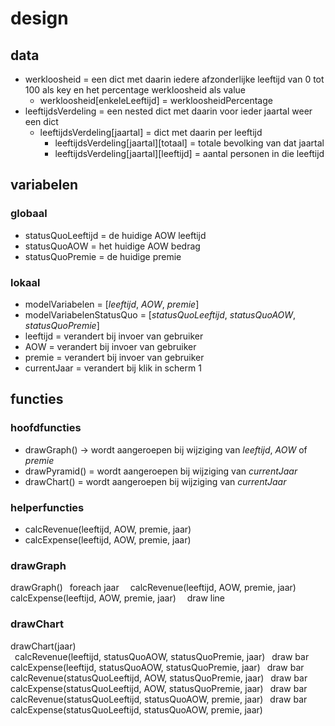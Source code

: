 # design
## data
- werkloosheid = een dict met daarin iedere afzonderlijke leeftijd van 0 tot 100 als key en het percentage werkloosheid als value
  - werkloosheid[enkeleLeeftijd] = werkloosheidPercentage
- leeftijdsVerdeling = een nested dict met daarin voor ieder jaartal weer een dict
  - leeftijdsVerdeling[jaartal] = dict met daarin per leeftijd
    - leeftijdsVerdeling[jaartal][totaal] = totale bevolking van dat jaartal
    - leeftijdsVerdeling[jaartal][leeftijd] = aantal personen in die leeftijd

## variabelen
### globaal
- statusQuoLeeftijd = de huidige AOW leeftijd
- statusQuoAOW = het huidige AOW bedrag
- statusQuoPremie = de huidige premie

### lokaal
- modelVariabelen = [*leeftijd*, *AOW*, *premie*]
- modelVariabelenStatusQuo = [*statusQuoLeeftijd*, *statusQuoAOW*, *statusQuoPremie*]
- leeftijd = verandert bij invoer van gebruiker
- AOW = verandert bij invoer van gebruiker
- premie = verandert bij invoer van gebruiker
- currentJaar = verandert bij klik in scherm 1

## functies
### hoofdfuncties
- drawGraph() -> wordt aangeroepen bij wijziging van *leeftijd*, *AOW* of *premie*
- drawPyramid() = wordt aangeroepen bij wijziging van *currentJaar*
- drawChart() = wordt aangeroepen bij wijziging van *currentJaar*

### helperfuncties
- calcRevenue(leeftijd, AOW, premie, jaar)
- calcExpense(leeftijd, AOW, premie, jaar)

### drawGraph
drawGraph()
&ensp;foreach jaar
&ensp;&ensp;calcRevenue(leeftijd, AOW, premie, jaar)
&ensp;&ensp;calcExpense(leeftijd, AOW, premie, jaar)
&ensp;&ensp;draw line

### drawChart
drawChart(jaar)  
&ensp;calcRevenue(leeftijd, statusQuoAOW, statusQuoPremie, jaar)
&ensp;draw bar
&ensp;calcExpense(leeftijd, statusQuoAOW, statusQuoPremie, jaar)
&ensp;draw bar
&ensp;calcRevenue(statusQuoLeeftijd, AOW, statusQuoPremie, jaar)
&ensp;draw bar
&ensp;calcExpense(statusQuoLeeftijd, AOW, statusQuoPremie, jaar)
&ensp;draw bar
&ensp;calcRevenue(statusQuoLeeftijd, statusQuoAOW, premie, jaar)
&ensp;draw bar
&ensp;calcExpense(statusQuoLeeftijd, statusQuoAOW, premie, jaar)
